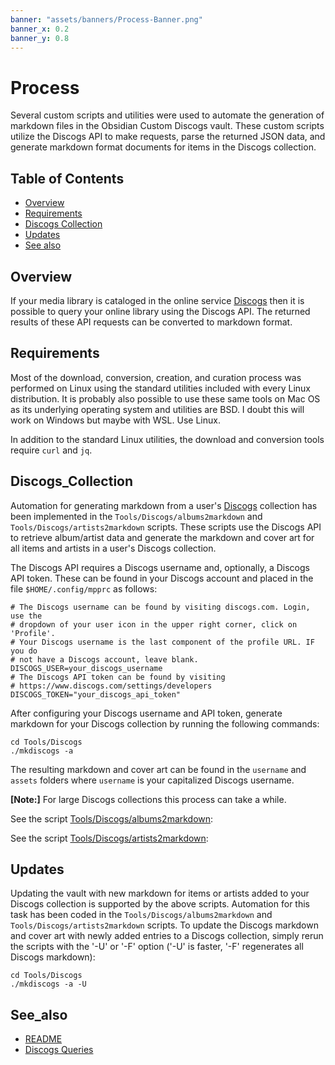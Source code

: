 ```yaml
---
banner: "assets/banners/Process-Banner.png"
banner_x: 0.2
banner_y: 0.8
---
```


# Process

Several custom scripts and utilities were used to automate the generation of markdown files in the Obsidian Custom Discogs vault. These custom scripts utilize the Discogs API to make requests, parse the returned JSON data, and generate markdown format documents for items in the Discogs collection.

## Table of Contents

- [Overview](#overview)
- [Requirements](#requirements)
- [Discogs Collection](#discogs_collection)
- [Updates](#updates)
- [See also](#see_also)

## Overview

If your media library is cataloged in the online service [Discogs](https://discogs.com) then it is possible to query your online library using the Discogs API. The returned results of these API requests can be converted to markdown format.

## Requirements

Most of the download, conversion, creation, and curation process was performed on Linux using the standard utilities included with every Linux distribution. It is probably also possible to use these same tools on Mac OS as its underlying operating system and utilities are BSD. I doubt this will work on Windows but maybe with WSL. Use Linux.

In addition to the standard Linux utilities, the download and conversion tools require `curl` and `jq`.

## Discogs_Collection

Automation for generating markdown from a user's [Discogs](https://discogs.com) collection has been implemented in the `Tools/Discogs/albums2markdown` and `Tools/Discogs/artists2markdown` scripts. These scripts use the Discogs API to retrieve album/artist data and generate the markdown and cover art for all items and artists in a user's Discogs collection.

The Discogs API requires a Discogs username and, optionally, a Discogs API token. These can be found in your Discogs account and placed in the file `$HOME/.config/mpprc` as follows:

```shell
# The Discogs username can be found by visiting discogs.com. Login, use the
# dropdown of your user icon in the upper right corner, click on 'Profile'.
# Your Discogs username is the last component of the profile URL. IF you do
# not have a Discogs account, leave blank.
DISCOGS_USER=your_discogs_username
# The Discogs API token can be found by visiting
# https://www.discogs.com/settings/developers
DISCOGS_TOKEN="your_discogs_api_token"
```

After configuring your Discogs username and API token, generate markdown for your Discogs collection by running the following commands:

```console
cd Tools/Discogs
./mkdiscogs -a
```

The resulting markdown and cover art can be found in the `username` and `assets` folders where `username` is your capitalized Discogs username.

**[Note:]** For large Discogs collections this process can take a while.

See the script [Tools/Discogs/albums2markdown](Tools/Discogs/albums2markdown.md):

See the script [Tools/Discogs/artists2markdown](Tools/Discogs/artists2markdown.md):

## Updates

Updating the vault with new markdown for items or artists added to your Discogs collection is supported by the above scripts. Automation for this task has been coded in the `Tools/Discogs/albums2markdown` and `Tools/Discogs/artists2markdown` scripts. To update the Discogs markdown and cover art with newly added entries to a Discogs collection, simply rerun the scripts with the '-U' or '-F' option ('-U' is faster, '-F' regenerates all Discogs markdown):

```console
cd Tools/Discogs
./mkdiscogs -a -U
```

## See_also

- [README](README.md)
- [Discogs Queries](Discogs_Queries.md)

